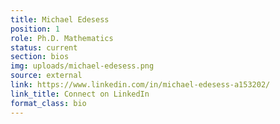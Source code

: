 ```yaml
---
title: Michael Edesess
position: 1
role: Ph.D. Mathematics
status: current
section: bios
img: uploads/michael-edesess.png
source: external
link: https://www.linkedin.com/in/michael-edesess-a153202/
link_title: Connect on LinkedIn
format_class: bio
---
```


